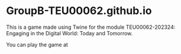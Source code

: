 # GroupB-TEU00062.github.io
This is a game made using Twine for the module TEU00062-202324: Engaging in the Digital World: Today and Tomorrow.

You can play the game at 
